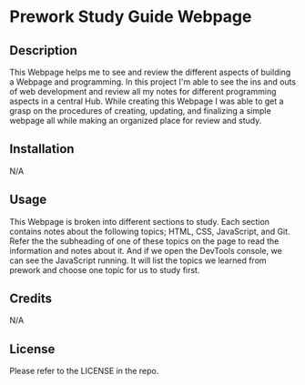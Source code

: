 # Prework Study Guide Webpage


## Description

This Webpage helps me to see and review the different aspects of building a Webpage and programming.
In this project I'm able to see the ins and outs of web development and review all my notes for different programming aspects in a central Hub.
While creating this Webpage I was able to get a grasp on the procedures of creating, updating, and finalizing a simple webpage all while making an organized place for review and study.


## Installation

N/A


## Usage

This Webpage is broken into different sections to study.  Each section contains notes about the following topics; HTML, CSS, JavaScript, and Git.  Refer the the subheading of one of these topics on the page to read the information and notes about it.  And if we open the DevTools console, we can see the JavaScript running. It will list the topics we learned from prework and choose one topic for us to study first.


## Credits

N/A


## License

Please refer to the LICENSE in the repo.
